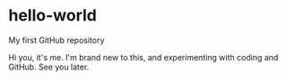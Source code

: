 # hello-world
My first GitHub repository

Hi you, it's me. I'm brand new to this, and experimenting with coding and GitHub. See you later. 
